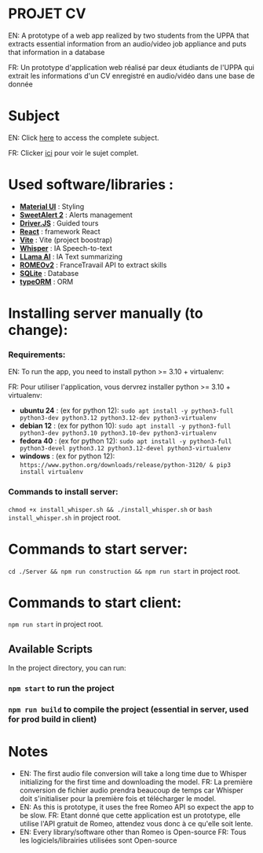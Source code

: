 # PROJET CV

EN: A prototype of a web app realized by two students from the UPPA that extracts essential information from an audio/video job appliance and puts that information in a database

FR: Un prototype d'application web réalisé par deux étudiants de l'UPPA qui extrait les informations d'un CV enregistré en audio/vidéo dans une base de donnée

# Subject 

EN: Click [here](https://franckbarbier.com/DMiNer/Curriculum_vitae.html) to access the complete subject.

FR: Clicker [ici](https://franckbarbier.com/DMiNer/Curriculum_vitae.html) pour voir le sujet complet.

# Used software/libraries :
- **[Material UI](https://mui.com/)** : Styling
- **[SweetAlert 2](https://sweetalert2.github.io/)** : Alerts management
- **[Driver.JS](https://driverjs.com/)** : Guided tours
- **[React](https://fr.react.dev/)** : framework React
- **[Vite](https://vite.dev/)** : Vite (project boostrap)
- **[Whisper](https://openai.com/index/whisper/)** : IA Speech-to-text
- **[LLama AI](https://www.llama.com)** : IA Text summarizing
- **[ROMEOv2](https://francetravail.io/data/api/romeo-2)** : FranceTravail API to extract skills
- **[SQLite](https://www.sqlite.org/)** : Database
- **[typeORM](https://typeorm.io/)** : ORM

# Installing server manually (to change):

### Requirements:
    
EN: To run the app, you need to install python >= 3.10 + virtualenv:

FR: Pour utiliser l'application, vous dervrez installer python >= 3.10 + virtualenv:

- **ubuntu 24** : (ex for python 12): ``` sudo apt install -y python3-full python3-dev python3.12 python3.12-dev python3-virtualenv ```
- **debian 12** : (ex for python 10): ``` sudo apt install -y python3-full python3-dev python3.10 python3.10-dev python3-virtualenv ```
- **fedora 40** : (ex for python 12): ``` sudo apt install -y python3-full python3-devel python3.12 python3.12-devel python3-virtualenv ```
- **windows** : (ex for python 12): ``` https://www.python.org/downloads/release/python-3120/ & pip3 install virtualenv ```

### Commands to install server:

``` chmod +x install_whisper.sh && ./install_whisper.sh ``` or ```bash install_whisper.sh``` in project root.

# Commands to start server:

``` cd ./Server && npm run construction && npm run start ``` in project root.

# Commands to start client:

``` npm run start ``` in project root.

## Available Scripts

In the project directory, you can run:

### `npm start` to run the project

### `npm run build` to compile the project (essential in server, used for prod build in client)

# Notes

- EN: The first audio file conversion will take a long time due to Whisper initializing for the first time and downloading the model.
  FR: La première conversion de fichier audio prendra beaucoup de temps car Whisper doit s'initialiser pour la première fois et télécharger le model.
- EN: As this is prototype, it uses the free Romeo API so expect the app to be slow.
  FR: Etant donné que cette application est un prototype, elle utilise l'API gratuit de Romeo, attendez vous donc à ce qu'elle soit lente.
- EN: Every library/software other than Romeo is Open-source
  FR: Tous les logiciels/librairies utilisées sont Open-source
